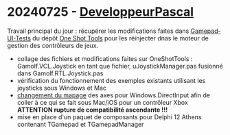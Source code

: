 # 20240725 - [DeveloppeurPascal](https://github.com/DeveloppeurPascal)

Travail principal du jour : récupérer les modifications faites dans [Gamepad-UI-Tests](https://github.com/DeveloppeurPascal/one-shot-tools/tree/main/gamepad-ui-tests) du dépôt [One Shot Tools](https://github.com/DeveloppeurPascal/one-shot-tools) pour les réinjecter dnas le moteur de gestion des contrôleurs de jeux.

* collage des fichiers et modifications faites sur OneShotTools : Gamolf.VCL.Joystick en tant que fichier, uJoystickManager.pas fusionné dans Gamolf.RTL.Joystick.pas
* vérification du fonctionnement des exemples existants utilisant les joysticks sous Windows et Mac
* [changement du mapage](https://github.com/DeveloppeurPascal/Delphi-Game-Engine/issues/129) des axes pour Windows.DirectInput afin de coller à ce qui se fait sous Mac/iOS pour un contrôleur Xbox **ATTENTION rupture de compatibilité ascendante !!!** 
* mise en place d'un paquet de composants pour Delphi 12 Athens contenant TGamepad et TGamepadManager
